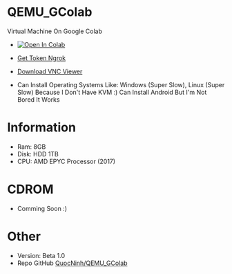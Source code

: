 # QEMU_GColab
Virtual Machine On Google Colab

 + [![Open In Colab](https://colab.research.google.com/assets/colab-badge.svg)](https://colab.research.google.com/drive/1IPkKL82O5vR6ZgqcEiwTjdDmzsdn3Ef7?usp=sharing)
+ [Get Token Ngrok](https://dashboard.ngrok.com/get-started/your-authtoken)
+ [Download VNC Viewer](https://www.realvnc.com/en/connect/download/viewer/)

+ Can Install Operating Systems Like: Windows (Super Slow), Linux (Super Slow) Because I Don't Have KVM :) Can Install Android But I'm Not Bored It Works

# Information
 
+ Ram: 8GB
+ Disk: HDD 1TB
+ CPU: AMD EPYC Processor (2017)

# CDROM

+ Comming Soon :) 


# Other
 + Version: Beta 1.0
 + Repo GitHub [QuocNinh/QEMU_GColab](https://github.com/QuocNinhXR/QEMU_GColab)
